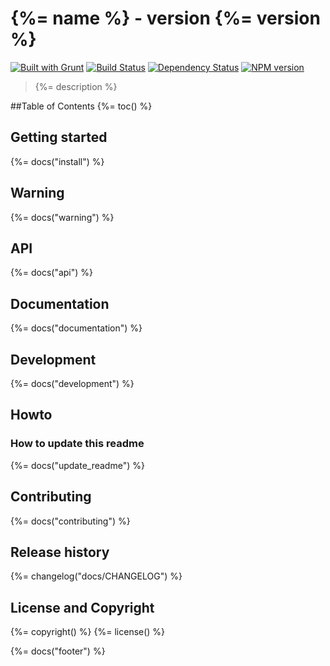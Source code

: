 # {%= name %} - version {%= version %}
[![Built with Grunt](https://cdn.gruntjs.com/builtwith.png)](http://gruntjs.com/)
[![Build Status](https://travis-ci.org/phun-ky/grunt-bump-nexus.png)](https://travis-ci.org/phun-ky/grunt-bump-nexus)
[![Dependency Status](https://gemnasium.com/phun-ky/grunt-bump-nexus.png)](https://gemnasium.com/phun-ky/grunt-bump-nexus)
[![NPM version](https://badge.fury.io/js/grunt-bump-nexus.png)](http://badge.fury.io/js/grunt-bump-nexus)

> {%= description %}

##Table of Contents
{%= toc() %}

## Getting started
{%= docs("install") %}

## Warning
{%= docs("warning") %}

## API
{%= docs("api") %}

## Documentation
{%= docs("documentation") %}

## Development
{%= docs("development") %}

## Howto
### How to update this readme
{%= docs("update_readme") %}

## Contributing
{%= docs("contributing") %}

## Release history
{%= changelog("docs/CHANGELOG") %}

## License and Copyright
{%= copyright() %}
{%= license() %}


{%= docs("footer") %}
